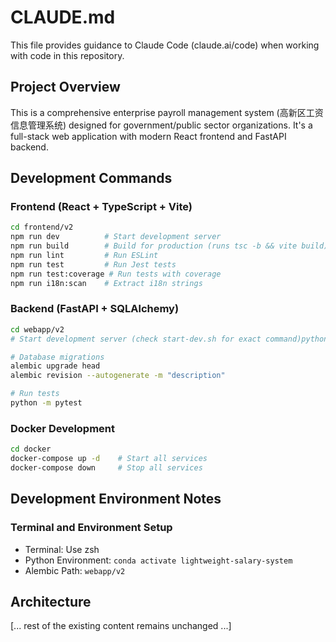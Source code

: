 # CLAUDE.md

This file provides guidance to Claude Code (claude.ai/code) when working with code in this repository.

## Project Overview

This is a comprehensive enterprise payroll management system (高新区工资信息管理系统) designed for government/public sector organizations. It's a full-stack web application with modern React frontend and FastAPI backend.

## Development Commands

### Frontend (React + TypeScript + Vite)
```bash
cd frontend/v2
npm run dev          # Start development server
npm run build        # Build for production (runs tsc -b && vite build)
npm run lint         # Run ESLint
npm run test         # Run Jest tests
npm run test:coverage # Run tests with coverage
npm run i18n:scan    # Extract i18n strings
```

### Backend (FastAPI + SQLAlchemy)
```bash
cd webapp/v2
# Start development server (check start-dev.sh for exact command)python -m uvicorn main:app --reload --host 0.0.0.0 --port 8080

# Database migrations
alembic upgrade head
alembic revision --autogenerate -m "description"

# Run tests
python -m pytest
```

### Docker Development
```bash
cd docker
docker-compose up -d    # Start all services
docker-compose down     # Stop all services
```

## Development Environment Notes

### Terminal and Environment Setup
- Terminal: Use zsh
- Python Environment: `conda activate lightweight-salary-system`
- Alembic Path: `webapp/v2`

## Architecture

[... rest of the existing content remains unchanged ...]